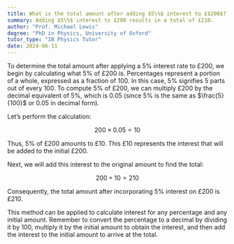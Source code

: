 ```yaml
---
title: What is the total amount after adding $5\%$ interest to £$200$?
summary: Adding $5\%$ interest to £200 results in a total of £210.
author: "Prof. Michael Lewis"
degree: "PhD in Physics, University of Oxford"
tutor_type: "IB Physics Tutor"
date: 2024-06-11
---
```


To determine the total amount after applying a 5% interest rate to £200, we begin by calculating what 5% of £200 is. Percentages represent a portion of a whole, expressed as a fraction of 100. In this case, 5% signifies 5 parts out of every 100. To compute 5% of £200, we can multiply £200 by the decimal equivalent of 5%, which is $0.05$ (since $5\%$ is the same as $\frac{5}{100}$ or $0.05$ in decimal form).

Let’s perform the calculation:

$$ 
200 \times 0.05 = 10 
$$

Thus, 5% of £200 amounts to £10. This £10 represents the interest that will be added to the initial £200.

Next, we will add this interest to the original amount to find the total:

$$ 
200 + 10 = 210 
$$

Consequently, the total amount after incorporating 5% interest on £200 is £210. 

This method can be applied to calculate interest for any percentage and any initial amount. Remember to convert the percentage to a decimal by dividing it by 100, multiply it by the initial amount to obtain the interest, and then add the interest to the initial amount to arrive at the total.
    